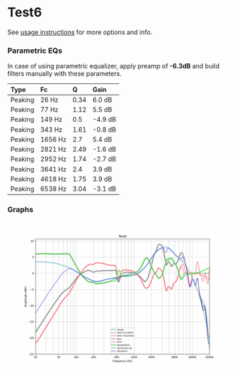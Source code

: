 # Test6
See [usage instructions](https://github.com/jaakkopasanen/AutoEq#usage) for more options and info.

### Parametric EQs
In case of using parametric equalizer, apply preamp of **-6.3dB** and build filters manually
with these parameters. 


| Type    | Fc      |    Q | Gain    |
|:--------|:--------|:-----|:--------|
| Peaking | 26 Hz   | 0.34 | 6.0 dB  |
| Peaking | 77 Hz   | 1.12 | 5.5 dB  |
| Peaking | 149 Hz  | 0.5  | -4.9 dB |
| Peaking | 343 Hz  | 1.61 | -0.8 dB |
| Peaking | 1656 Hz | 2.7  | 5.4 dB  |
| Peaking | 2821 Hz | 2.49 | -1.6 dB |
| Peaking | 2952 Hz | 1.74 | -2.7 dB |
| Peaking | 3641 Hz | 2.4  | 3.9 dB  |
| Peaking | 4618 Hz | 1.75 | 3.9 dB  |
| Peaking | 6538 Hz | 3.04 | -3.1 dB |

### Graphs
![](./Test6.png)